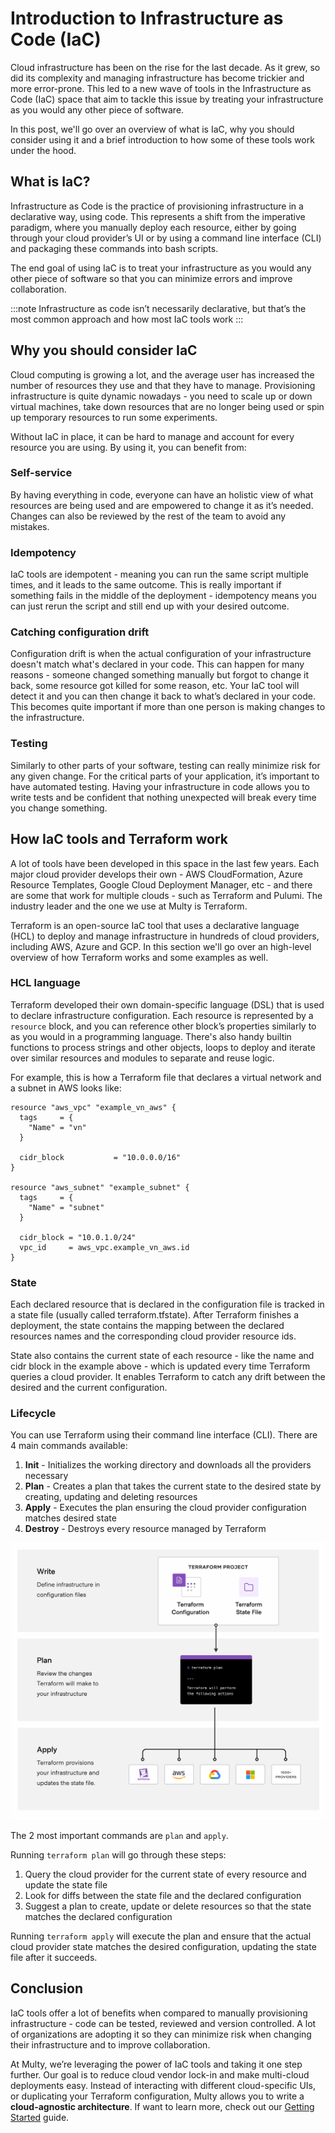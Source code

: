 # Introduction to Infrastructure as Code (IaC)

Cloud infrastructure has been on the rise for the last decade. As it grew, so did its complexity and managing infrastructure has become trickier and more error-prone. This led to a new wave of tools in the Infrastructure as Code (IaC) space that aim to tackle this issue by treating your infrastructure as you would any other piece of software. 

In this post, we'll go over an overview of what is IaC, why you should consider using it and a brief introduction to how some of these tools work under the hood.

## What is IaC?

Infrastructure as Code is the practice of provisioning infrastructure in a declarative way, using code. This represents a shift from the imperative paradigm, where you manually deploy each resource, either by going through your cloud provider’s UI or by using a command line interface (CLI) and packaging these commands into bash scripts. 

The end goal of using IaC is to treat your infrastructure as you would any other piece of software so that you can minimize errors and improve collaboration.

:::note
Infrastructure as code isn’t necessarily declarative, but that’s the most common approach and how most IaC tools work 
:::

## Why you should consider IaC

Cloud computing is growing a lot, and the average user has increased the number of resources they use and that they have to manage. Provisioning infrastructure is quite dynamic nowadays - you need to scale up or down virtual machines, take down resources that are no longer being used or spin up temporary resources to run some experiments.

Without IaC in place, it can be hard to manage and account for every resource you are using. By using it, you can benefit from:

### Self-service

By having everything in code, everyone can have an holistic view of what resources are being used and are empowered to change it as it’s needed. Changes can also be reviewed by the rest of the team to avoid any mistakes.

### Idempotency

IaC tools are idempotent - meaning you can run the same script multiple times, and it leads to the same outcome. This is really important if something fails in the middle of the deployment - idempotency means you can just rerun the script and still end up with your desired outcome.

### Catching configuration drift

Configuration drift is when the actual configuration of your infrastructure doesn't match what's declared in your code. This can happen for many reasons - someone changed something manually but forgot to change it back, some resource got killed for some reason, etc.
Your IaC tool will detect it and you can then change it back to what’s declared in your code. This becomes quite important if more than one person is making changes to the infrastructure.

### Testing
Similarly to other parts of your software, testing can really minimize risk for any given change. For the critical parts of your application, it’s important to have automated testing.
Having your infrastructure in code allows you to write tests and be confident that nothing unexpected will break every time you change something.

## How IaC tools and Terraform work

A lot of tools have been developed in this space in the last few years. Each major cloud provider develops their own - AWS CloudFormation, Azure Resource Templates, Google Cloud Deployment Manager, etc - and there are some that work for multiple clouds - such as Terraform and Pulumi. The industry leader and the one we use at Multy is Terraform. 

Terraform is an open-source IaC tool that uses a declarative language (HCL) to deploy and manage infrastructure in hundreds of cloud providers, including AWS, Azure and GCP.  In this section we'll go over an high-level overview of how Terraform works and some examples as well.

### HCL language

Terraform developed their own domain-specific language (DSL) that is used to declare infrastructure configuration. Each resource is represented by a `resource` block, and you can reference other block’s properties similarly to as you would in a programming language. There's also handy builtin functions to process strings and other objects, loops to deploy and iterate over similar resources and modules to separate and reuse logic.

For example, this is how a Terraform file that declares a virtual network and a subnet in AWS looks like:

```hcl
resource "aws_vpc" "example_vn_aws" {
  tags     = {
    "Name" = "vn"
  }

  cidr_block           = "10.0.0.0/16"
}

resource "aws_subnet" "example_subnet" {
  tags     = {
    "Name" = "subnet"
  }

  cidr_block = "10.0.1.0/24"
  vpc_id     = aws_vpc.example_vn_aws.id
}
```

### State

Each declared resource that is declared in the configuration file is tracked in a state file (usually called terraform.tfstate). After Terraform finishes a deployment, the state contains the mapping between the declared resources names and the corresponding cloud provider resource ids. 

State also contains the current state of each resource - like the name and cidr block in the example above - which is updated every time Terraform queries a cloud provider. It enables Terraform to catch any drift between the desired and the current configuration.

### Lifecycle

You can use Terraform using their command line interface (CLI). There are 4 main commands available:

1. **Init** - Initializes the working directory and downloads all the providers necessary
2. **Plan** - Creates a plan that takes the current state to the desired state by creating, updating and deleting resources
3. **Apply** - Executes the plan ensuring the cloud provider configuration matches desired state
4. **Destroy** - Destroys every resource managed by Terraform

![Terraform workflow](./tf-workflow.png)

The 2 most important commands are `plan` and `apply`.

Running `terraform plan` will go through these steps:

1. Query the cloud provider for the current state of every resource and update the state file
2. Look for diffs between the state file and the declared configuration
3. Suggest a plan to create, update or delete resources so that the state matches the declared configuration

Running `terraform apply` will execute the plan and ensure that the actual cloud provider state matches the desired configuration, updating the state file after it succeeds.



## Conclusion

IaC tools offer a lot of benefits when compared to manually provisioning infrastructure - code can be tested, reviewed and version controlled. A lot of organizations are adopting it so they can minimize risk when changing their infrastructure and to improve collaboration.

At Multy, we’re leveraging the power of IaC tools and taking it one step further. Our goal is to reduce cloud vendor lock-in and make multi-cloud deployments easy. Instead of interacting with different cloud-specific UIs, or duplicating your Terraform configuration, Multy allows you to write a **cloud-agnostic architecture**. If want to learn more, check out our [Getting Started](https://docs.multy.dev/getting-started) guide.
